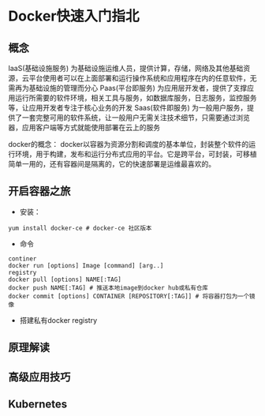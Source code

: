 # Docker快速入门指北

## 概念
IaaS(基础设施服务)
	为基础设施运维人员，提供计算，存储，网络及其他基础资源，云平台使用者可以在上面部署和运行操作系统和应用程序在内的任意软件，无需再为基础设施的管理而分心
Paas(平台即服务)
	为应用层开发者，提供了支撑应用运行所需要的软件环境，相关工具与服务，如数据库服务，日志服务，监控服务等，让应用开发者专注于核心业务的开发
Saas(软件即服务)
	为一般用户服务，提供了一套完整可用的软件系统，让一般用户无需关注技术细节，只需要通过浏览器，应用客户端等方式就能使用部署在云上的服务

docker的概念：
	docker以容器为资源分割和调度的基本单位，封装整个软件的运行环境，用于构建，发布和运行分布式应用的平台。它是跨平台，可封装，可移植简单一用的，还有容器间是隔离的，它的快速部署是运维最喜欢的。

## 开启容器之旅

- 安装：

```
yum install docker-ce # docker-ce 社区版本
```

- 命令

```
continer
docker run [options] Image [command] [arg..]
registry
docker pull [options] NAME[:TAG]
docker push NAME[:TAG] # 推送本地image到docker hub或私有仓库
docker commit [options] CONTAINER [REPOSITORY[:TAG]] # 将容器打包为一个镜像
```
- 搭建私有docker registry

## 原理解读

## 高级应用技巧


## Kubernetes